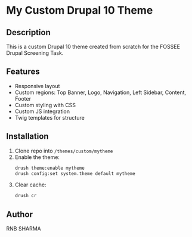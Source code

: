 # My Custom Drupal 10 Theme

## Description

This is a custom Drupal 10 theme created from scratch for the FOSSEE Drupal Screening Task.

## Features

- Responsive layout
- Custom regions: Top Banner, Logo, Navigation, Left Sidebar, Content, Footer
- Custom styling with CSS
- Custom JS integration
- Twig templates for structure

## Installation

1. Clone repo into `/themes/custom/mytheme`
2. Enable the theme:
   ```bash
   drush theme:enable mytheme
   drush config:set system.theme default mytheme
   ```
3. Clear cache:
   ```bash
   drush cr
   ```

## Author

RNB SHARMA
